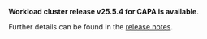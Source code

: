 **Workload cluster release v25.5.4 for CAPA is available**.

Further details can be found in the [release notes](https://docs.giantswarm.io/changes/workload-cluster-releases-capa/releases/aws-25.5.4).
